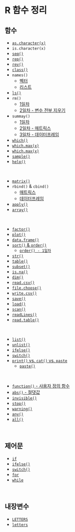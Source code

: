 # R 함수 정리

## 함수

* [`as.character(x)`](https://github.com/lsGee/TIL/blob/master/06.R/R%EA%B8%B0%EC%B4%88_3.md#%EB%B3%80%ED%99%98)
* `is.character(x)`
* [`seq()`](https://github.com/lsGee/TIL/blob/master/06.R/R%EA%B8%B0%EC%B4%88_1.md/#3-%EB%B3%80%EC%88%98-%EC%83%9D%EC%84%B1-%EB%B0%8F-%EC%B6%9C%EB%A0%A5)
* [`rep()`](https://github.com/lsGee/TIL/blob/master/06.R/R%EA%B8%B0%EC%B4%88_1.md/#3-%EB%B3%80%EC%88%98-%EC%83%9D%EC%84%B1-%EB%B0%8F-%EC%B6%9C%EB%A0%A5)
* [`rev()`](https://github.com/lsGee/TIL/blob/master/06.R/R%EA%B8%B0%EC%B4%88_1.md/#3-%EB%B3%80%EC%88%98-%EC%83%9D%EC%84%B1-%EB%B0%8F-%EC%B6%9C%EB%A0%A5)
* [`class()`](https://github.com/lsGee/TIL/blob/master/06.R/R%EA%B8%B0%EC%B4%88_1.md/#3-%EB%B3%80%EC%88%98-%EC%83%9D%EC%84%B1-%EB%B0%8F-%EC%B6%9C%EB%A0%A5)
* `names()`
  * [벡터](https://github.com/lsGee/TIL/blob/master/06.R/R%EA%B8%B0%EC%B4%88_1.md/#3-%EB%B3%80%EC%88%98-%EC%83%9D%EC%84%B1-%EB%B0%8F-%EC%B6%9C%EB%A0%A5)
  * [리스트](https://github.com/lsGee/TIL/blob/master/06.R/R%EA%B8%B0%EC%B4%88_5.md#%EA%B8%B0%EC%A1%B4-%EB%A6%AC%EC%8A%A4%ED%8A%B8%EC%97%90-%EC%9D%B4%EB%A6%84-%EB%B6%80%EC%97%AC)
* [`ls()`](https://github.com/lsGee/TIL/blob/master/06.R/R%EA%B8%B0%EC%B4%88_1.md/#%EC%83%9D%EC%84%B1%EB%90%9C-%EB%B3%80%EC%88%98-%ED%99%95%EC%9D%B8)
* `rm()`
  * [1일차](https://github.com/lsGee/TIL/blob/master/06.R/R%EA%B8%B0%EC%B4%88_1.md/#%EB%B3%80%EC%88%98-%EC%82%AD%EC%A0%9C)
  * [2일차 - 변수 전부 지우기](https://github.com/lsGee/TIL/blob/master/06.R/R%EA%B8%B0%EC%B4%88_3.md#%EB%B3%80%EC%88%98%EB%A5%BC-%ED%8C%8C%EC%9D%BC%EB%A1%9C-%EC%A0%80%EC%9E%A5-%EB%B0%8F-%EB%A1%9C%EB%93%9C)
* `summay()`
  * [1일차](https://github.com/lsGee/TIL/blob/master/06.R/R%EA%B8%B0%EC%B4%88_1.md/#6-%EA%B8%B0%EB%B3%B8-%ED%86%B5%EA%B3%84-%ED%95%A8%EC%88%98)
  * [2일차 - 매트릭스](https://github.com/lsGee/TIL/blob/master/06.R/R%EA%B8%B0%EC%B4%88_2.md#%EA%B8%B0%ED%83%80-%ED%95%A8%EC%88%98)
  * [3일차 - 데이터프레임](https://github.com/lsGee/TIL/blob/master/06.R/R%EA%B8%B0%EC%B4%88_3.md#%EA%B8%B0%ED%83%80-%ED%95%A8%EC%88%98)
* [`which()`](https://github.com/lsGee/TIL/blob/master/06.R/R%EA%B8%B0%EC%B4%88_1.md/#which)
* [`which.max(x)`](https://github.com/lsGee/TIL/blob/master/06.R/R%EA%B8%B0%EC%B4%88_1.md/#which)
* [`which.max(x)`](https://github.com/lsGee/TIL/blob/master/06.R/R%EA%B8%B0%EC%B4%88_1.md/#which)
* [`sample()`](https://github.com/lsGee/TIL/blob/master/06.R/R%EA%B8%B0%EC%B4%88_1.md/#sample)
* [`help()`](https://github.com/lsGee/TIL/blob/master/06.R/R%EA%B8%B0%EC%B4%88_1.md/#document-%EC%B0%B8%EC%A1%B0)

<br>

* [`matrix()`](https://github.com/lsGee/TIL/blob/master/06.R/R%EA%B8%B0%EC%B4%88_2.md#%EC%83%9D%EC%84%B1)
* `rbind()` & `cbind()`
  * [매트릭스](https://github.com/lsGee/TIL/blob/master/06.R/R%EA%B8%B0%EC%B4%88_2.md#%EC%83%9D%EC%84%B1)
  * [데이터프레임](https://github.com/lsGee/TIL/blob/master/06.R/R%EA%B8%B0%EC%B4%88_3.md#%EB%B3%80%ED%99%98)
* [`apply()`](https://github.com/lsGee/TIL/blob/master/06.R/R%EA%B8%B0%EC%B4%88_2.md#%EA%B8%B0%ED%83%80-%ED%95%A8%EC%88%98)
* [`array()`](https://github.com/lsGee/TIL/blob/master/06.R/R%EA%B8%B0%EC%B4%88_2.md#%EC%83%9D%EC%84%B1-1)

<br>

* [`factor()`](https://github.com/lsGee/TIL/blob/master/06.R/R%EA%B8%B0%EC%B4%88_3.md#%EC%83%9D%EC%84%B1)
* [`plot()`](https://github.com/lsGee/TIL/blob/master/06.R/R%EA%B8%B0%EC%B4%88_3.md#%EC%B0%B8%EA%B3%A0-plot)
* [`data.frame()`](https://github.com/lsGee/TIL/blob/master/06.R/R%EA%B8%B0%EC%B4%88_3.md#%EC%83%9D%EC%84%B1-1)
* [`sort()` & `order()`](https://github.com/lsGee/TIL/blob/master/06.R/R%EA%B8%B0%EC%B4%88_3.md#%EC%A0%95%EB%A0%AC) 
  * [`order() - 1일차`](https://github.com/lsGee/TIL/blob/master/06.R/R%EA%B8%B0%EC%B4%88_1.md/#3-%EB%B3%80%EC%88%98-%EC%83%9D%EC%84%B1-%EB%B0%8F-%EC%B6%9C%EB%A0%A5)
* [`str()`](https://github.com/lsGee/TIL/blob/master/06.R/R%EA%B8%B0%EC%B4%88_3.md#%EA%B8%B0%ED%83%80-%ED%95%A8%EC%88%98)
* [`table()`](https://github.com/lsGee/TIL/blob/master/06.R/R%EA%B8%B0%EC%B4%88_3.md#%EA%B8%B0%ED%83%80-%ED%95%A8%EC%88%98)
* [`subset()`](https://github.com/lsGee/TIL/blob/master/06.R/R%EA%B8%B0%EC%B4%88_3.md#%EA%B8%B0%ED%83%80-%ED%95%A8%EC%88%98)
* [`is.na()`](https://github.com/lsGee/TIL/blob/master/06.R/R%EA%B8%B0%EC%B4%88_3.md#%EA%B8%B0%ED%83%80-%ED%95%A8%EC%88%98)
* [`dim()`](https://github.com/lsGee/TIL/blob/master/06.R/R%EA%B8%B0%EC%B4%88_3.md#%EA%B8%B0%ED%83%80-%ED%95%A8%EC%88%98)
* [`read.csv()`](https://github.com/lsGee/TIL/blob/master/06.R/R%EA%B8%B0%EC%B4%88_3.md#csv-%ED%8C%8C%EC%9D%BC-%EC%9D%BD%EC%96%B4%EC%98%A4%EA%B8%B0)
* [`file.choose()`](https://github.com/lsGee/TIL/blob/master/06.R/R%EA%B8%B0%EC%B4%88_3.md#csv-%ED%8C%8C%EC%9D%BC-%EC%9D%BD%EC%96%B4%EC%98%A4%EA%B8%B0)
* [`write.csv()`](https://github.com/lsGee/TIL/blob/master/06.R/R%EA%B8%B0%EC%B4%88_3.md#csv-%ED%8C%8C%EC%9D%BC-%EC%9D%BD%EC%96%B4%EC%98%A4%EA%B8%B0)
* [`save()`](https://github.com/lsGee/TIL/blob/master/06.R/R%EA%B8%B0%EC%B4%88_3.md#%EB%B3%80%EC%88%98%EB%A5%BC-%ED%8C%8C%EC%9D%BC%EB%A1%9C-%EC%A0%80%EC%9E%A5-%EB%B0%8F-%EB%A1%9C%EB%93%9C)
* [`load()`](https://github.com/lsGee/TIL/blob/master/06.R/R%EA%B8%B0%EC%B4%88_3.md#%EB%B3%80%EC%88%98%EB%A5%BC-%ED%8C%8C%EC%9D%BC%EB%A1%9C-%EC%A0%80%EC%9E%A5-%EB%B0%8F-%EB%A1%9C%EB%93%9C)
* [`scan()`](https://github.com/lsGee/TIL/blob/master/06.R/R%EA%B8%B0%EC%B4%88_3.md#%EB%8D%B0%EC%9D%B4%ED%84%B0-%ED%8C%8C%EC%9D%BC-%EB%A1%9C%EB%93%9C)
* [`readLines()`](https://github.com/lsGee/TIL/blob/master/06.R/R%EA%B8%B0%EC%B4%88_3.md#%EB%8D%B0%EC%9D%B4%ED%84%B0-%ED%8C%8C%EC%9D%BC-%EB%A1%9C%EB%93%9C)
* [`read.table()`](https://github.com/lsGee/TIL/blob/master/06.R/R%EA%B8%B0%EC%B4%88_3.md#%EB%8D%B0%EC%9D%B4%ED%84%B0-%ED%8C%8C%EC%9D%BC-%EB%A1%9C%EB%93%9C)

<br>

* [`list()`](https://github.com/lsGee/TIL/blob/master/06.R/R%EA%B8%B0%EC%B4%88_5.md#1-%EC%83%9D%EC%84%B1)
* [`unlist()`](https://github.com/lsGee/TIL/blob/master/06.R/R%EA%B8%B0%EC%B4%88_5.md#3-%EB%A6%AC%EC%8A%A4%ED%8A%B8-%ED%95%B4%EC%A0%9C)
* [`ifelse()`](https://github.com/lsGee/TIL/blob/master/06.R/R%EA%B8%B0%EC%B4%88_6.md#ifelse)
* [`switch()`](https://github.com/lsGee/TIL/blob/master/06.R/R%EA%B8%B0%EC%B4%88_6.md#switch)
* [`print()`  vs.  `cat()`  vs.  `paste`](https://github.com/lsGee/TIL/blob/master/06.R/R%EA%B8%B0%EC%B4%88_6.md#print-vs-cat-vs-paste)
  * [`paste()`](https://github.com/lsGee/TIL/blob/master/06.R/R%EA%B8%B0%EC%B4%88_1.md/#paste)

<br>

* [`function()` - 사용자 정의 함수](https://github.com/lsGee/TIL/blob/master/06.R/R%EA%B8%B0%EC%B4%88_7.md)
* [`abs()` - 절댓값](https://github.com/lsGee/TIL/blob/master/06.R/R%EA%B8%B0%EC%B4%88_7.md#%EC%A0%88%EB%8C%93%EA%B0%92)
* [`invisible()`](https://github.com/lsGee/TIL/blob/master/06.R/R%EA%B8%B0%EC%B4%88_7.md#invisible)
* [`stop()`](https://github.com/lsGee/TIL/blob/master/06.R/R%EA%B8%B0%EC%B4%88_9.md#stop)
* [`warning()`](https://github.com/lsGee/TIL/blob/master/06.R/R%EA%B8%B0%EC%B4%88_9.md#warning)
* [`any()`](https://github.com/lsGee/TIL/blob/master/06.R/R%EA%B8%B0%EC%B4%88_7.md#any%EC%99%80-all)
* [`all()`](https://github.com/lsGee/TIL/blob/master/06.R/R%EA%B8%B0%EC%B4%88_7.md#any%EC%99%80-all)

<br>

## 제어문

* [`if`](https://github.com/lsGee/TIL/blob/master/06.R/R%EA%B8%B0%EC%B4%88_6.md#if--else)
* [`ifelse()`](https://github.com/lsGee/TIL/blob/master/06.R/R%EA%B8%B0%EC%B4%88_6.md#ifelse)
* [`switch()`](https://github.com/lsGee/TIL/blob/master/06.R/R%EA%B8%B0%EC%B4%88_6.md#switch)
* [`for`](https://github.com/lsGee/TIL/blob/master/06.R/R%EA%B8%B0%EC%B4%88_6.md#for)
* [`while`](https://github.com/lsGee/TIL/blob/master/06.R/R%EA%B8%B0%EC%B4%88_6.md#while)

<br>

## 내장변수

* [`LETTERS`](https://github.com/lsGee/TIL/blob/master/06.R/R%EA%B8%B0%EC%B4%88_1.md/#3-%EB%B3%80%EC%88%98-%EC%83%9D%EC%84%B1-%EB%B0%8F-%EC%B6%9C%EB%A0%A5)
* [`letters`](https://github.com/lsGee/TIL/blob/master/06.R/R%EA%B8%B0%EC%B4%88_1.md/#3-%EB%B3%80%EC%88%98-%EC%83%9D%EC%84%B1-%EB%B0%8F-%EC%B6%9C%EB%A0%A5)